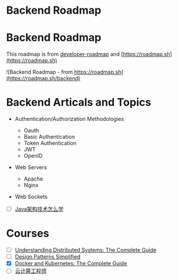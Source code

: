 # Backend Roadmap
# Backend Roadmap
This roadmap is from [developer-roadmap](https://roadmap.sh/backend) and [https://roadmap.sh](https://roadmap.sh)

![Backend Roadmap - from https://roadmap.sh](https://roadmap.sh/backend)

# Backend Articals and Topics

- Authentication/Authorization Methodologies
    - Oauth
    - Basic Authentication
    - Token Authentication
    - JWT
    - OpenID

- Web Servers
    - Apache
    - Nginx

- Web Sockets
- [ ] [Java架构技术怎么学](https://blog.csdn.net/javaxuexi123/article/details/81673249)

# Courses

- [ ] [Understanding Distributed Systems: The Complete Guide](https://www.udemy.com/data-science-real-world-business/)
- [ ] [Design Patterns Simplified](https://www.udemy.com/software-design-patterns-simplified/)
- [X] [Docker and Kubernetes: The Complete Guide](https://www.udemy.com/docker-and-kubernetes-the-complete-guide/)
- [ ] [云计算工程师](https://edu.aliyun.com/promotion/28?spm=5176.11399608.aliyun-edu-index-pop.4.1e814679o9YXkC)
